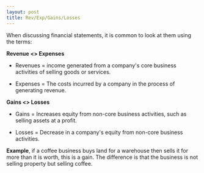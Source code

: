 ```yaml
---
layout: post
title: Rev/Exp/Gains/Losses
---
```



When discussing financial statements, it is common to look at them using the terms:  

**Revenue <> Expenses**

- Revenues = income generated from a company's core business activities of selling goods or services.

- Expenses = The costs incurred by a company in the process of generating revenue.

**Gains <> Losses**

- Gains = Increases equity from non-core business activities, such as selling assets at a profit. 
   
- Losses = Decrease in a company's equity from non-core business activities.

**Example**, if a coffee business buys land for a warehouse then sells it for more than it is worth, this is a gain. The difference is that the business is not selling property but selling coffee. 